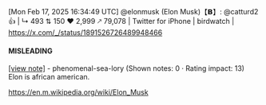 [Mon Feb 17, 2025 16:34:49 UTC] @elonmusk (Elon Musk)【𝗕】: @catturd2 👍 | ↳ 493 ⇅ 150 ♥ 2,999 🡕 79,078 | Twitter for iPhone | birdwatch | https://x.com/_/status/1891526726489948466

#### MISLEADING

[[view note]](https://x.com/i/birdwatch/n/1891672419863031844) - phenomenal-sea-lory (Shown notes: 0 · Rating impact: 13)
Elon is african american.

https://en.m.wikipedia.org/wiki/Elon_Musk
